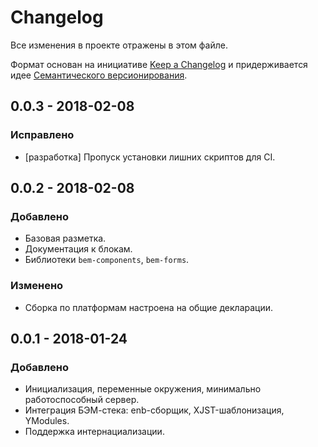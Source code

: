 # Changelog

Все изменения в проекте отражены в этом файле.

Формат основан на инициативе [Keep a Changelog](http://keepachangelog.com/ru/1.0.0/)
и придерживается идее [Семантического версионирования](http://semver.org/lang/ru/).

## 0.0.3 - 2018-02-08

### Исправлено

- [разработка] Пропуск установки лишних скриптов для CI.

## 0.0.2 - 2018-02-08

### Добавлено

- Базовая разметка.
- Документация к блокам.
- Библиотеки `bem-components`, `bem-forms`.

### Изменено

- Сборка по платформам настроена на общие декларации.

## 0.0.1 - 2018-01-24

### Добавлено

- Инициализация, переменные окружения, минимально работоспособный сервер.
- Интеграция БЭМ-стека: enb-сборщик, XJST-шаблонизация, YModules.
- Поддержка интернациализации.

